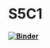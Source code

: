 # S5C1
**[![Binder](https://mybinder.org/badge_logo.svg)](https://mybinder.org/v2/gh/saacostad/S5C1.git/HEAD)**
